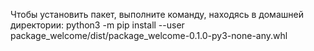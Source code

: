 Чтобы установить пакет, выполните команду, находясь в домашней директории:
	python3 -m pip install --user package_welcome/dist/package_welcome-0.1.0-py3-none-any.whl
